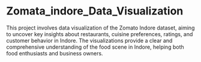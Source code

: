 # Zomata_indore_Data_Visualization
This project involves data visualization of the Zomato Indore dataset, aiming to uncover key insights about restaurants, cuisine preferences, ratings, and customer behavior in Indore. The visualizations provide a clear and comprehensive understanding of the food scene in Indore, helping both food enthusiasts and business owners.
